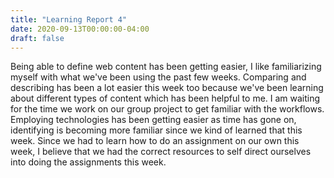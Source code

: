```yaml
---
title: "Learning Report 4"
date: 2020-09-13T00:00:00-04:00
draft: false
---
```


Being able to define web content has been getting easier, I like familiarizing myself with what we've been using the past few weeks.
Comparing and describing has been a lot easier this week too because we've been learning about different types of content which has been helpful to me. 
I am waiting for the time we work on our group project to get familiar with the workflows. 
Employing technologies has been getting easier as time has gone on, identifying is becoming more familiar since we kind of learned that this week. 
Since we had to learn how to do an assignment on our own this week, I believe that we had the correct resources to self direct ourselves into doing the assignments this week. 
